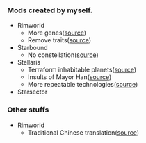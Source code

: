 ### Mods created by myself.

* Rimworld
  * More genes([source](https://github.com/DarkbordermanModding/Rimworld-MoreGenes))
  * Remove traits([source](https://github.com/DarkbordermanModding/Rimworld-RemoveTraits))
* Starbound
  * No constellation([source](https://github.com/DarkbordermanModding/Starbound-NoConstellation))
* Stellaris
  * Terraform inhabitable planets([source](https://github.com/DarkbordermanModding/Stellaris-TerraformInhabitablePlanet))
  * Insults of Mayor Han([source](https://github.com/DarkbordermanModding/Stellaris-InsultOfMayorHan))
  * More repeatable technologies([source](https://github.com/DarkbordermanModding/Stellaris-MoreRepeatableTechnologies))
* Starsector

### Other stuffs

* Rimworld
  * Traditional Chinese translation([source](https://github.com/DarkbordermanModding/RimWorld-ChineseTraditional))
